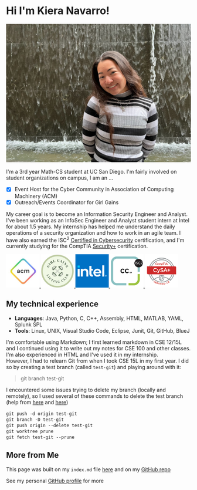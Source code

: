# Hi I'm Kiera Navarro!

[<img src="IMG_0706.jpg">]()

I'm a 3rd year Math-CS student at UC San Diego. I'm fairly involved on student organizations on campus, I am an ...
- [X] Event Host for the Cyber Community in Association of Computing Machinery (ACM) 
- [X] Outreach/Events Coordinator for Girl Gains

My career goal is to become an Information Security Engineer and Analyst. I've been working as an InfoSec Engineer and Analyst student intern at Intel for about 1.5 years. My internship has helped me understand the daily operations of a security organization and how to work in an agile team. I have also earned the ISC<sup>2</sup> [Certified in Cybersecurity](https://www.isc2.org/certified-in-cybersecurity?filter=featured&searchRoot=A82B5ABE5FF04271998AE8A4B5D7DEFD) certification, and I'm currently studying for the CompTIA [Security+](https://www.comptia.org/certifications/security) certification. 

<html>
  <p>
   <a href="https://acmucsd.com/">
    <img src="logos/ACM.jpg" width="18%">
   </a>
   <a href="https://www.instagram.com/girlgainsucsd/">
    <img src="logos/GG.png" width="18%">
   </a>
   <a href="https://www.intel.com/content/www/us/en/homepage.html">
    <img src="logos/Intel.png" width="18%">
   </a>
   <a href="https://www.isc2.org/certified-in-cybersecurity?filter=featured&searchRoot=A82B5ABE5FF04271998AE8A4B5D7DEFD">
    <img src="logos/CC.png" width="18%">
   </a>
   <a href="https://www.comptia.org/certifications/security">
    <img src="logos/Sec+.png" width="18%">
   </a>
</p>
</html>

## My technical experience

* **Languages**: Java, Python, C, C++, Assembly, HTML, MATLAB, YAML, Splunk SPL
* **Tools**: Linux, UNIX, Visual Studio Code, Eclipse, Junit, Git, GitHub, BlueJ 

I'm comfortable using Markdown; I first learned markdown in CSE 12/15L and I continued using it to write out my notes for CSE 100 and other classes. I'm also experienced in HTML and I've used it in my internship. <br>
However, I had to relearn Git from when I took CSE 15L in my first year. I did so by creating a test branch (called `test-git`) and playing around with it:
> git branch test-git

I encountered some issues trying to delete my branch (locally and remotely), so I used several of these commands to delete the test branch (help from [here](https://www.git-tower.com/learn/git/faq/delete-remote-branch) and [here](https://stackoverflow.com/questions/2003505/how-do-i-delete-a-git-branch-locally-and-remotely))
```
git push -d origin test-git
git branch -D test-git
git push origin --delete test-git
git worktree prune
git fetch test-git --prune
```

## More from Me

This page was built on my `index.md` file [here](https://github.com/kieraliz/cse110/blob/main/index.md) and on my [GitHub repo](https://github.com/kieraliz/cse110)

See my personal [GitHub profile](https://github.com/kieraliz) for more
